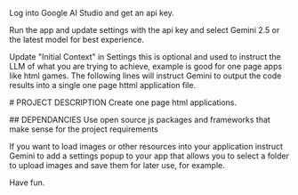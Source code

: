 Log into Google AI Studio and get an api key.

Run the app and update settings with the api key and select Gemini 2.5 or the latest model for best experience. 

Update "Initial Context" in Settings 
this is optional and used to instruct the LLM of what you are trying to achieve, example is good for one page apps like html games. 
The following lines will instruct Gemini to output the code results into a single one page httml application file. 

\# PROJECT DESCRIPTION
Create one page html applications.

\#\# DEPENDANCIES
Use open source js packages and frameworks that make sense for the project requirements


If you want to load images or other resources into your application instruct Gemini to add a settings popup to your app that allows you to select a folder to upload images and save them for later use, for example. 

Have fun.
